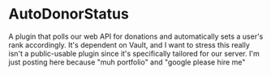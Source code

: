 # AutoDonorStatus

A plugin that polls our web API for donations and automatically sets a user's rank accordingly. It's dependent on Vault, and I want to stress this really isn't a public-usable plugin since it's specifically tailored for our server. I'm just posting here because "muh portfolio" and "google please hire me"
